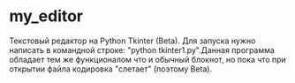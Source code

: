 # my_editor
Текстовый редактор на Python Tkinter (Beta). Для запуска нужно написать в командной строке: "python tkinter1.py".Данная программа обладает тем же функционалом что и обычный блокнот, но пока что при открытии файла кодировка "слетает" (поэтому Beta).
